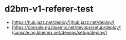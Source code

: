 # d2bm-v1-referer-test
* [https://hub.jazz.net/deploy/](hub.jazz.net/deploy/)
* [https://console.ng.bluemix.net/devops/setup/deploy/](console.ng.bluemix.net/devops/setup/deploy/)
